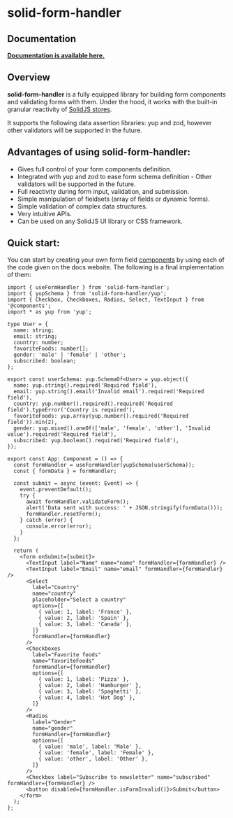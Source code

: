 # solid-form-handler

## Documentation

**[Documentation is available here.](https://webblocksapp.github.io/solid-form-handler)**

## Overview

**solid-form-handler** is a fully equipped library for building form components and validating forms with them. Under the hood, it works with the built-in granular reactivity of [SolidJS stores](https://www.solidjs.com/docs/latest/api#stores).

It supports the following data assertion libraries: yup and zod, however other validators will be supported in the future.

## Advantages of using solid-form-handler:

- Gives full control of your form components definition.
- Integrated with yup and zod to ease form schema definition - Other validators will be supported in the future.
- Full reactivity during form input, validation, and submission.
- Simple manipulation of fieldsets (array of fields or dynamic forms).
- Simple validation of complex data structures.
- Very intuitive APIs.
- Can be used on any SolidJS UI library or CSS framework.

## Quick start:

You can start by creating your own form field [components](https://solid-form-handler.com/docs/components) by using each of the code given on the docs website. The following is a final implementation of them:

```tsx
import { useFormHandler } from 'solid-form-handler';
import { yupSchema } from 'solid-form-handler/yup';
import { Checkbox, Checkboxes, Radios, Select, TextInput } from '@components';
import * as yup from 'yup';

type User = {
  name: string;
  email: string;
  country: number;
  favoriteFoods: number[];
  gender: 'male' | 'female' | 'other';
  subscribed: boolean;
};

export const userSchema: yup.SchemaOf<User> = yup.object({
  name: yup.string().required('Required field'),
  email: yup.string().email('Invalid email').required('Required field'),
  country: yup.number().required().required('Required field').typeError('Country is required'),
  favoriteFoods: yup.array(yup.number().required('Required field')).min(2),
  gender: yup.mixed().oneOf(['male', 'female', 'other'], 'Invalid value').required('Required field'),
  subscribed: yup.boolean().required('Required field'),
});

export const App: Component = () => {
  const formHandler = useFormHandler(yupSchema(userSchema));
  const { formData } = formHandler;

  const submit = async (event: Event) => {
    event.preventDefault();
    try {
      await formHandler.validateForm();
      alert('Data sent with success: ' + JSON.stringify(formData()));
      formHandler.resetForm();
    } catch (error) {
      console.error(error);
    }
  };

  return (
    <form onSubmit={submit}>
      <TextInput label="Name" name="name" formHandler={formHandler} />
      <TextInput label="Email" name="email" formHandler={formHandler} />
      <Select
        label="Country"
        name="country"
        placeholder="Select a country"
        options={[
          { value: 1, label: 'France' },
          { value: 2, label: 'Spain' },
          { value: 3, label: 'Canada' },
        ]}
        formHandler={formHandler}
      />
      <Checkboxes
        label="Favorite foods"
        name="favoriteFoods"
        formHandler={formHandler}
        options={[
          { value: 1, label: 'Pizza' },
          { value: 2, label: 'Hamburger' },
          { value: 3, label: 'Spaghetti' },
          { value: 4, label: 'Hot Dog' },
        ]}
      />
      <Radios
        label="Gender"
        name="gender"
        formHandler={formHandler}
        options={[
          { value: 'male', label: 'Male' },
          { value: 'female', label: 'Female' },
          { value: 'other', label: 'Other' },
        ]}
      />
      <Checkbox label="Subscribe to newsletter" name="subscribed" formHandler={formHandler} />
      <button disabled={formHandler.isFormInvalid()}>Submit</button>
    </form>
  );
};
```
